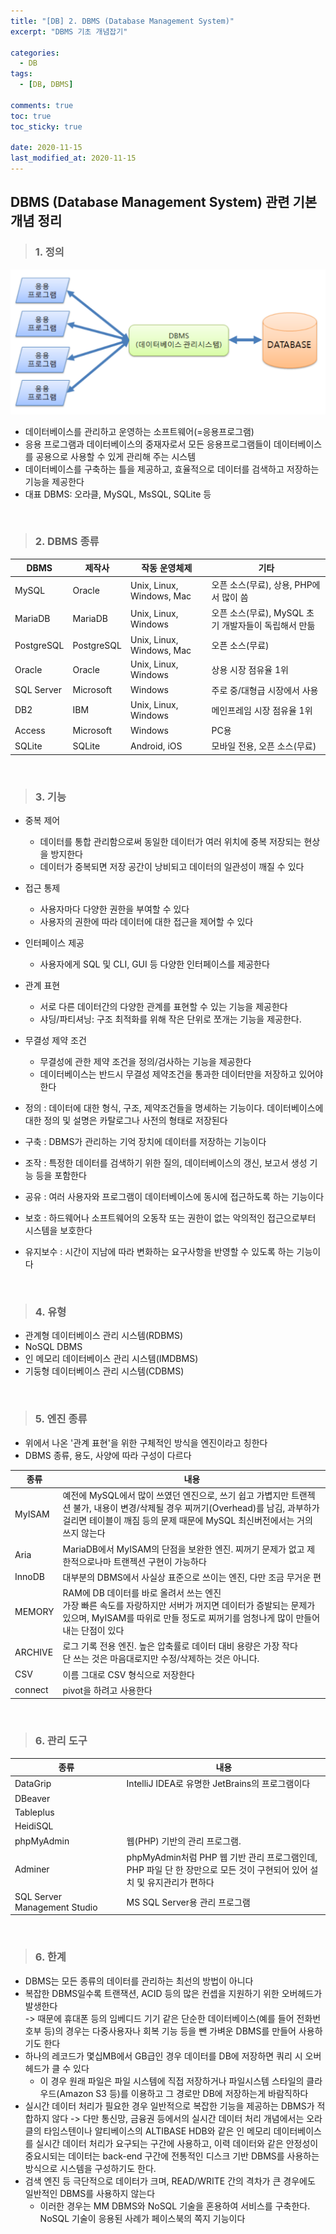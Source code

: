 ```yaml
---
title: "[DB] 2. DBMS (Database Management System)"
excerpt: "DBMS 기초 개념잡기"

categories:
  - DB
tags:
  - [DB, DBMS]

comments: true
toc: true
toc_sticky: true

date: 2020-11-15
last_modified_at: 2020-11-15
---
```


## DBMS (Database Management System) 관련 기본 개념 정리

> ### 1. 정의

<p align="center">
  <img width="calc(100% - #{$right-sidebar-width-narrow})" height="auto" src="/assets/images/db/dbms.png">
</p>

- 데이터베이스를 관리하고 운영하는 소프트웨어(=응용프로그램)
- 응용 프로그램과 데이터베이스의 중재자로서 모든 응용프로그램들이 데이터베이스를 공용으로 사용할 수 있게 관리해 주는 시스템
- 데이터베이스를 구축하는 틀을 제공하고, 효율적으로 데이터를 검색하고 저장하는 기능을 제공한다
- 대표 DBMS: 오라클, MySQL, MsSQL, SQLite 등

<br>

> ### 2. DBMS 종류

| DBMS       | 제작사     | 작동 운영체제             | 기타                                                 |
| ---------- | ---------- | ------------------------- | ---------------------------------------------------- |
| MySQL      | Oracle     | Unix, Linux, Windows, Mac | 오픈 소스(무료), 상용, PHP에서 많이 씀               |
| MariaDB    | MariaDB    | Unix, Linux, Windows      | 오픈 소스(무료), MySQL 초기 개발자들이 독립해서 만듦 |
| PostgreSQL | PostgreSQL | Unix, Linux, Windows, Mac | 오픈 소스(무료)                                      |
| Oracle     | Oracle     | Unix, Linux, Windows      | 상용 시장 점유율 1위                                 |
| SQL Server | Microsoft  | Windows                   | 주로 중/대형급 시장에서 사용                         |
| DB2        | IBM        | Unix, Linux, Windows      | 메인프레임 시장 점유율 1위                           |
| Access     | Microsoft  | Windows                   | PC용                                                 |
| SQLite     | SQLite     | Android, iOS              | 모바일 전용, 오픈 소스(무료)                         |

<br>

> ### 3. 기능

- 중복 제어

  - 데이터를 통합 관리함으로써 동일한 데이터가 여러 위치에 중복 저장되는 현상을 방지한다
  - 데이터가 중복되면 저장 공간이 낭비되고 데이터의 일관성이 깨질 수 있다

- 접근 통제

  - 사용자마다 다양한 권한을 부여할 수 있다
  - 사용자의 권한에 따라 데이터에 대한 접근을 제어할 수 있다

- 인터페이스 제공

  - 사용자에게 SQL 및 CLI, GUI 등 다양한 인터페이스를 제공한다

- 관계 표현

  - 서로 다른 데이터간의 다양한 관계를 표현할 수 있는 기능을 제공한다
  - 샤딩/파티셔닝: 구조 최적화를 위해 작은 단위로 쪼개는 기능을 제공한다.

- 무결성 제약 조건

  - 무결성에 관한 제약 조건을 정의/검사하는 기능을 제공한다
  - 데이터베이스는 반드시 무결성 제약조건을 통과한 데이터만을 저장하고 있어야 한다

- 정의 : 데이터에 대한 형식, 구조, 제약조건들을 명세하는 기능이다. 데이터베이스에 대한 정의 및 설명은 카탈로그나 사전의 형태로 저장된다
- 구축 : DBMS가 관리하는 기억 장치에 데이터를 저장하는 기능이다
- 조작 : 특정한 데이터를 검색하기 위한 질의, 데이터베이스의 갱신, 보고서 생성 기능 등을 포함한다
- 공유 : 여러 사용자와 프로그램이 데이터베이스에 동시에 접근하도록 하는 기능이다
- 보호 : 하드웨어나 소프트웨어의 오동작 또는 권한이 없는 악의적인 접근으로부터 시스템을 보호한다
- 유지보수 : 시간이 지남에 따라 변화하는 요구사항을 반영할 수 있도록 하는 기능이다

<br>

> ### 4. 유형

- 관계형 데이터베이스 관리 시스템(RDBMS)
- NoSQL DBMS
- 인 메모리 데이터베이스 관리 시스템(IMDBMS)
- 기둥형 데이터베이스 관리 시스템(CDBMS)

<br>

> ### 5. 엔진 종류

- 위에서 나온 '관계 표현'을 위한 구체적인 방식을 엔진이라고 칭한다
- DBMS 종류, 용도, 사양에 따라 구성이 다르다

| 종류    | 내용                                                                                                                                                                                                           |
| ------- | -------------------------------------------------------------------------------------------------------------------------------------------------------------------------------------------------------------- |
| MyISAM  | 예전에 MySQL에서 많이 쓰였던 엔진으로, 쓰기 쉽고 가볍지만 트랜젝션 불가, 내용이 변경/삭제될 경우 찌꺼기(Overhead)를 남김, 과부하가 걸리면 테이블이 깨짐 등의 문제 때문에 MySQL 최신버전에서는 거의 쓰지 않는다 |
| Aria    | MariaDB에서 MyISAM의 단점을 보완한 엔진. 찌꺼기 문제가 없고 제한적으로나마 트랜젝션 구현이 가능하다                                                                                                            |
| InnoDB  | 대부분의 DBMS에서 사실상 표준으로 쓰이는 엔진, 다만 조금 무거운 편                                                                                                                                             |
| MEMORY  | RAM에 DB 데이터를 바로 올려서 쓰는 엔진<br>가장 빠른 속도를 자랑하지만 서버가 꺼지면 데이터가 증발되는 문제가 있으며, MyISAM를 따위로 만들 정도로 찌꺼기를 엄청나게 많이 만들어내는 단점이 있다                |
| ARCHIVE | 로그 기록 전용 엔진. 높은 압축률로 데이터 대비 용량은 가장 작다<br>단 쓰는 것은 마음대로지만 수정/삭제하는 것은 아니다.                                                                                        |
| CSV     | 이름 그대로 CSV 형식으로 저장한다                                                                                                                                                                              |
| connect | pivot을 하려고 사용한다                                                                                                                                                                                        |

<br>

> ### 6. 관리 도구

| 종류                         | 내용                                                                                                                       |
| ---------------------------- | -------------------------------------------------------------------------------------------------------------------------- |
| DataGrip                     | IntelliJ IDEA로 유명한 JetBrains의 프로그램이다                                                                            |
| DBeaver                      |                                                                                                                            |
| Tableplus                    |                                                                                                                            |
| HeidiSQL                     |                                                                                                                            |
| phpMyAdmin                   | 웹(PHP) 기반의 관리 프로그램.                                                                                              |
| Adminer                      | phpMyAdmin처럼 PHP 웹 기반 관리 프로그램인데,<br>PHP 파일 단 한 장만으로 모든 것이 구현되어 있어 설치 및 유지관리가 편하다 |
| SQL Server Management Studio | MS SQL Server용 관리 프로그램                                                                                              |

<br>

> ### 6. 한계

- DBMS는 모든 종류의 데이터를 관리하는 최선의 방법이 아니다
- 복잡한 DBMS일수록 트랜잭션, ACID 등의 많은 컨셉을 지원하기 위한 오버헤드가 발생한다  
  -> 때문에 휴대폰 등의 임베디드 기기 같은 단순한 데이터베이스(예를 들어 전화번호부 등)의 경우는 다중사용자나 회복 기능 등을 뺀 가벼운 DBMS를 만들어 사용하기도 한다
- 하나의 레코드가 몇십MB에서 GB급인 경우 데이터를 DB에 저장하면 쿼리 시 오버헤드가 클 수 있다
  - 이 경우 원래 파일은 파일 시스템에 직접 저장하거나 파일시스템 스타일의 클라우드(Amazon S3 등)를 이용하고 그 경로만 DB에 저장하는게 바람직하다
- 실시간 데이터 처리가 필요한 경우 일반적으로 복잡한 기능을 제공하는 DBMS가 적합하지 않다
  -> 다만 통신망, 금융권 등에서의 실시간 데이터 처리 개념에서는 오라클의 타임스텐이나 알티베이스의 ALTIBASE HDB와 같은 인 메모리 데이터베이스를 실시간 데이터 처리가 요구되는 구간에 사용하고, 이력 데이터와 같은 안정성이 중요시되는 데이터는 back-end 구간에 전통적인 디스크 기반 DBMS를 사용하는 방식으로 시스템을 구성하기도 한다.
- 검색 엔진 등 극단적으로 데이터가 크며, READ/WRITE 간의 격차가 큰 경우에도 일반적인 DBMS를 사용하지 않는다
  - 이러한 경우는 MM DBMS와 NoSQL 기술을 혼용하여 서비스를 구축한다. NoSQL 기술이 응용된 사례가 페이스북의 쪽지 기능이다
